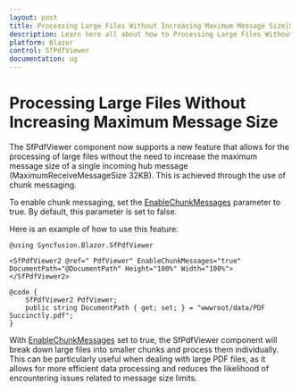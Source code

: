```yaml
---
layout: post
title: Processing Large Files Without Increasing Maximum Message Size|Syncfusion
description: Learn here all about how to Processing Large Files Without Increasing Maximum Message Size in SfPdfViewer Component.
platform: Blazor
control: SfPdfViewer
documentation: ug
---
```


# Processing Large Files Without Increasing Maximum Message Size

The SfPdfViewer component now supports a new feature that allows for the processing of large files without the need to increase the maximum message size of a single incoming hub message (MaximumReceiveMessageSize 32KB). This is achieved through the use of chunk messaging.

To enable chunk messaging, set the [EnableChunkMessages](https://help.syncfusion.com/cr/blazor/Syncfusion.Blazor.SfPdfViewer.PdfViewerBase.html#Syncfusion_Blazor_SfPdfViewer_PdfViewerBase_EnableChunkMessages) parameter to true. By default, this parameter is set to false.

Here is an example of how to use this feature:

```cshtml
@using Syncfusion.Blazor.SfPdfViewer

<SfPdfViewer2 @ref=" PdfViewer" EnableChunkMessages="true" DocumentPath="@DocumentPath" Height="100%" Width="100%">
</SfPdfViewer2>

@code {
    SfPdfViewer2 PdfViewer;
    public string DocumentPath { get; set; } = "wwwroot/data/PDF Succinctly.pdf";
}
```
With [EnableChunkMessages](https://help.syncfusion.com/cr/blazor/Syncfusion.Blazor.SfPdfViewer.PdfViewerBase.html#Syncfusion_Blazor_SfPdfViewer_PdfViewerBase_EnableChunkMessages) set to true, the SfPdfViewer component will break down large files into smaller chunks and process them individually. This can be particularly useful when dealing with large PDF files, as it allows for more efficient data processing and reduces the likelihood of encountering issues related to message size limits.